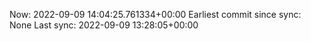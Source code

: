 Now: 2022-09-09 14:04:25.761334+00:00 Earliest commit since sync: None Last sync: 2022-09-09 13:28:05+00:00
